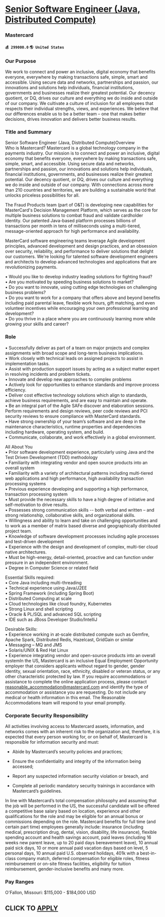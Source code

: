 # [Senior Software Engineer (Java, Distributed Compute)](https://www.remotewlb.com/apply/senior-software-engineer-java-distributed-compute)  
### Mastercard  
#### `💰 299000.0` `🌎 United States`  

### Our Purpose

We work to connect and power an inclusive, digital economy that benefits everyone, everywhere by making transactions safe, simple, smart and accessible. Using secure data and networks, partnerships and passion, our innovations and solutions help individuals, financial institutions, governments and businesses realize their greatest potential. Our decency quotient, or DQ, drives our culture and everything we do inside and outside of our company. We cultivate a culture of inclusion for all employees that respects their individual strengths, views, and experiences. We believe that our differences enable us to be a better team – one that makes better decisions, drives innovation and delivers better business results.

### Title and Summary

Senior Software Engineer (Java, Distributed Compute)Overview  
Who is Mastercard? Mastercard is a global technology company in the payments industry. Our mission is to connect and power an inclusive, digital economy that benefits everyone, everywhere by making transactions safe, simple, smart, and accessible. Using secure data and networks, partnerships and passion, our innovations and solutions help individuals, financial institutions, governments, and businesses realize their greatest potential. Our decency quotient, or DQ, drives our culture and everything we do inside and outside of our company. With connections across more than 210 countries and territories, we are building a sustainable world that unlocks priceless possibilities for all.  
  
The Fraud Products team (part of O&T) is developing new capabilities for MasterCard's Decision Management Platform, which serves as the core for multiple business solutions to combat fraud and validate cardholder identity. Our patented Java-based platform processes billions of transactions per month in tens of milliseconds using a multi-tiered, message-oriented approach for high performance and availability.  
  
MasterCard software engineering teams leverage Agile development principles, advanced development and design practices, and an obsession over security, reliability, and performance to deliver solutions that delight our customers. We're looking for talented software development engineers and architects to develop advanced technologies and applications that are revolutionizing payments.  
  
• Would you like to develop industry leading solutions for fighting fraud?  
• Are you motivated by speeding business solutions to market?  
• Do you want to innovate, using cutting edge technologies on challenging business problems?  
• Do you want to work for a company that offers above and beyond benefits including paid parental leave, flexible work hours, gift matching, and even volunteer incentives while encouraging your own professional learning and development?  
• Do you thrive in a place where you are continuously learning more while growing your skills and career?  

### Role

• Successfully deliver as part of a team on major projects and complex assignments with broad scope and long-term business implications.  
• Work closely with technical leads on assigned projects to assist in implementation tasks.  
• Assist with production support issues by acting as a subject matter expert in resolving incidents and problem tickets.  
• Innovate and develop new approaches to complex problems  
• Actively look for opportunities to enhance standards and improve process efficiency.  
• Deliver cost effective technology solutions which align to standards, achieve business requirements, and are easy to maintain and operate.  
• Be an integral part of the Agile SAFe discover and elaboration sessions. Perform requirements and design reviews, peer code reviews and PCI security reviews to ensure compliance with MasterCard standards.  
• Have strong ownership of your team’s software and are deep in the maintenance characteristics, runtime properties and dependencies including hardware, operating system, and build.  
• Communicate, collaborate, and work effectively in a global environment.  
  
  
All About You  
• Prior software development experience, particularly using Java and the Test Driven Development (TDD) methodology  
• Familiarity with integrating vendor and open source products into an overall system  
• Familiarity with a variety of architectural patterns including multi-tiered web applications and high performance, high availability transaction processing systems  
• Previous experience developing and supporting a high performance, transaction processing system  
• Must provide the necessary skills to have a high degree of initiative and self-motivation to drive results.  
• Possesses strong communication skills -- both verbal and written – and strong relationship, collaborative skills, and organizational skills.  
• Willingness and ability to learn and take on challenging opportunities and to work as a member of matrix based diverse and geographically distributed project team.  
• Knowledge of software development processes including agile processes and test-driven development  
• Experience with the design and development of complex, multi-tier cloud native architectures.  
• Must be high-energy, detail-oriented, proactive and can function under pressure in an independent environment.  
• Degree in Computer Science or related field  
  
Essential Skills required:  
• Core Java including multi-threading  
• Technical experience using Java/J2EE  
• Spring Framework (including Spring Boot)  
• Distributed Computing at scale  
• Cloud technologies like cloud foundry, Kubernetes  
• Strong Linux and shell scripting  
• Oracle & PL/SQL and advanced SQL scripting  
• IDE such as JBoss Developer Studio/IntelliJ  
  
Desirable Skills:  
• Experience working in at-scale distributed compute such as Gemfire, Apache Spark, Distributed Redis, Hazelcast, GridGain or similar  
• Messaging – MQ and JMS  
• Solaris/UNIX & Red Hat Linux  
• Experience integrating vendor and open-source products into an overall systemIn the US, Mastercard is an inclusive Equal Employment Opportunity employer that considers applicants without regard to gender, gender identity, sexual orientation, race, ethnicity, disabled or veteran status, or any other characteristic protected by law. If you require accommodations or assistance to complete the online application process, please contact reasonable_accommodation@mastercard.com and identify the type of accommodation or assistance you are requesting. Do not include any medical or health information in this email. The Reasonable Accommodations team will respond to your email promptly.

### Corporate Security Responsibility

All activities involving access to Mastercard assets, information, and networks comes with an inherent risk to the organization and, therefore, it is expected that every person working for, or on behalf of, Mastercard is responsible for information security and must:

  * Abide by Mastercard’s security policies and practices;

  * Ensure the confidentiality and integrity of the information being accessed;

  * Report any suspected information security violation or breach, and

  * Complete all periodic mandatory security trainings in accordance with Mastercard’s guidelines.

In line with Mastercard’s total compensation philosophy and assuming that the job will be performed in the US, the successful candidate will be offered a competitive base salary based on location, experience and other qualifications for the role and may be eligible for an annual bonus or commissions depending on the role. Mastercard benefits for full time (and certain part time) employees generally include: insurance (including medical, prescription drug, dental, vision, disability, life insurance), flexible spending account and health savings account, paid leaves (including 16 weeks new parent leave, up to 20 paid days bereavement leave), 10 annual paid sick days, 10 or more annual paid vacation days based on level, 5 personal days, 10 annual paid U.S. observed holidays, 401k with a best-in-class company match, deferred compensation for eligible roles, fitness reimbursement or on-site fitness facilities, eligibility for tuition reimbursement, gender-inclusive benefits and many more.

### Pay Ranges

O'Fallon, Missouri: $115,000 - $184,000 USD  
## CLICK TO [APPLY](https://www.remotewlb.com/apply/senior-software-engineer-java-distributed-compute)

